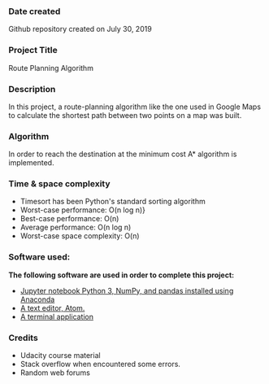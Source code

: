 ### Date created
Github repository created on July 30, 2019

### Project Title
Route Planning Algorithm

### Description
In this project, a route-planning algorithm like the one used in Google Maps to calculate the shortest path between two points on a map was built.

### Algorithm
In order to reach the destination at the minimum cost A* algorithm is implemented.

### Time & space complexity
- Timesort has been Python's standard sorting algorithm
- Worst-case performance: O(n log n)}
- Best-case performance: O(n)
- Average performance: O(n log n)
- Worst-case space complexity: O(n)

### Software used:
 **The following software are used in order to complete this project:**
- [Jupyter notebook Python 3, NumPy, and pandas installed using Anaconda](https://www.anaconda.com/)
-	[A text editor, Atom.](https://atom.io/)
-	[A terminal application](https://git-scm.com/)

### Credits
*	Udacity course material
*	Stack overflow when encountered some errors.
*	Random web forums
